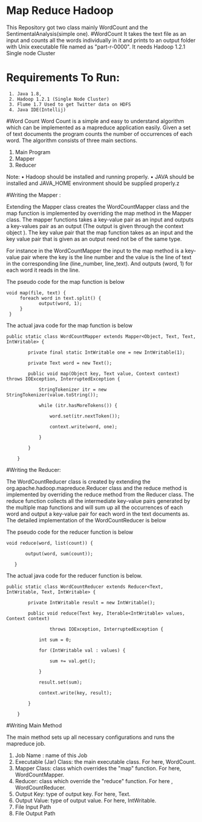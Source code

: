 # Map Reduce Hadoop

This Repository got two class mainly WordCount and the SentimentalAnalysis(simple one). 
   #WordCount
      It takes the text file as an input and counts all the words individually in it and prints to an output folder with Unix executable 
      file named as "part-r-0000". It needs Hadoop 1.2.1 Single node Cluster  

# Requirements To Run:
     1. Java 1.8,
     2. Hadoop 1.2.1 (Single Node Cluster)
     3. Flume 1.7 Used to get Twitter data on HDFS
     4. Java IDE(Intellij) 
#Word Count
Word Count is a simple and easy to understand algorithm which can be implemented as a mapreduce application easily. Given a set of text documents the program counts the number of occurrences of each word. The algorithm consists of three main sections.

1.	Main Program
2.	Mapper
3.	Reducer

Note:
•	Hadoop should be installed and running properly.
•	JAVA should be installed and JAVA_HOME environment should be supplied properly.z

#Writing the Mapper :

Extending the Mapper class creates the WordCountMapper class and the map function is implemented by overriding the map method in the Mapper class. The mapper functions takes a key-value pair as an input and outputs a key-values pair as an output (The output is given through the context object ). The key value pair that the map function takes as an input and the key value pair that is given as an output need not be of the same type.

For instance in the WordCountMapper the input to the map method is a key-value pair where the key is the line number and the value is the line of text in the corresponding line (line_number, line_text). And outputs (word, 1) for each word it reads in the line.

The pseudo code for the map function is below

	void map(file, text) {
	     foreach word in text.split() {
	            output(word, 1);
   		 }
   	 }




The actual java code for the map function is below

    public static class WordCountMapper extends Mapper<Object, Text, Text, IntWritable> {

	        private final static IntWritable one = new IntWritable(1);

	        private Text word = new Text();

	        public void map(Object key, Text value, Context context) throws IOException, InterruptedException {

	            StringTokenizer itr = new StringTokenizer(value.toString());

	            while (itr.hasMoreTokens()) {

	                word.set(itr.nextToken());

	                context.write(word, one);

	            }

	        }

	    }


#Writing the Reducer:

The WordCountReducer class is created by extending the org.apache.hadoop.mapreduce.Reducer class and the reduce method is implemented by overriding the reduce method from the Reducer class. The reduce function collects all the intermediate key-value pairs generated by the multiple map functions and will sum up all the occurrences of each word and output a key-value pair for each word in the text documents as. The detailed implementation of the WordCountReducer is below

The pseudo code for the reducer function is below 

	void reduce(word, list(count)) {

	       output(word, sum(count));

	   }

The actual java code for the reducer function is below.

	public static class WordCountReducer extends Reducer<Text, IntWritable, Text, IntWritable> {

	        private IntWritable result = new IntWritable();

	        public void reduce(Text key, Iterable<IntWritable> values, Context context)

	                throws IOException, InterruptedException {

	            int sum = 0;

	            for (IntWritable val : values) {

	                sum += val.get();

	            }

	            result.set(sum);

	            context.write(key, result);

	        }

	    }



#Writing Main Method

The main method sets up all necessary configurations and runs the mapreduce job.

  1. Job Name : name of this Job
  2. Executable (Jar) Class: the main executable class. For here, WordCount.
  3. Mapper Class: class which overrides the "map" function. For here,  WordCountMapper.
  4. Reducer: class which override the "reduce" function. For here , WordCountReducer.
  5. Output Key: type of output key. For here, Text.
  6. Output Value: type of output value. For here, IntWritable.
  7. File Input Path
  8. File Output Path











